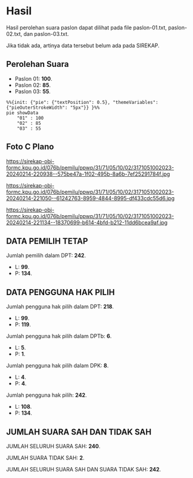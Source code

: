 # Hasil

Hasil perolehan suara paslon dapat dilihat pada file paslon-01.txt, paslon-02.txt, dan paslon-03.txt.

Jika tidak ada, artinya data tersebut belum ada pada SIREKAP.

## Perolehan Suara

 * Paslon 01: **100**.
 * Paslon 02: **85**.
 * Paslon 03: **55**.

```mermaid
%%{init: {"pie": {"textPosition": 0.5}, "themeVariables": {"pieOuterStrokeWidth": "5px"}} }%%
pie showData
    "01" : 100
    "02" : 85
    "03" : 55
```
## Foto C Plano

https://sirekap-obj-formc.kpu.go.id/076b/pemilu/ppwp/31/71/05/10/02/3171051002023-20240214-220938--575be47a-1f02-495b-8a6b-7ef25291784f.jpg

https://sirekap-obj-formc.kpu.go.id/076b/pemilu/ppwp/31/71/05/10/02/3171051002023-20240214-221050--61242763-8959-4844-8995-df433cdc55d6.jpg

https://sirekap-obj-formc.kpu.go.id/076b/pemilu/ppwp/31/71/05/10/02/3171051002023-20240214-221134--18370699-b614-4bfd-b212-11dd6bcea9af.jpg

## DATA PEMILIH TETAP

Jumlah pemilih dalam DPT: **242**.
 * L: **99**.
 * P: **134**.

## DATA PENGGUNA HAK PILIH

Jumlah pengguna hak pilih dalam DPT: **218**.
 * L: **99**.
 * P: **119**.

Jumlah pengguna hak pilih dalam DPTb: **6**.
 * L: **5**.
 * P: **1**.

Jumlah pengguna hak pilih dalam DPK: **8**.
 * L: **4**.
 * P: **4**.

Jumlah pengguna hak pilih: **242**.
 * L: **108**.
 * P: **134**.

## JUMLAH SUARA SAH DAN TIDAK SAH

JUMLAH SELURUH SUARA SAH: **240**.

JUMLAH SUARA TIDAK SAH: **2**.

JUMLAH SELURUH SUARA SAH DAN SUARA TIDAK SAH: **242**.
